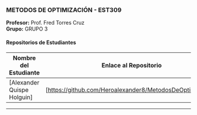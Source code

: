 
### METODOS DE OPTIMIZACIÓN - EST309
**Profesor:** Prof. Fred Torres Cruz  
**Grupo:** GRUPO 3

#### Repositorios de Estudiantes
| Nombre del Estudiante | Enlace al Repositorio |
|--------------|-----------------|
| [Alexander Quispe Holguin] | [https://github.com/Heroalexander8/MetodosDeOptimizacion] |

---
